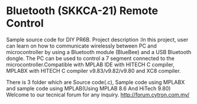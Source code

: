 # Bluetooth (SKKCA-21) Remote Control
Sample source code for DIY PR6B. Project description :In this project, user can learn on how to communicate wirelessly between PC and microcontroller by using a Bluetooth module (BlueBee) and a USB Bluetooth dongle. The PC can be used to control a 7 segment connected to the microcontroller.Compatible with MPLAB IDE with HITECH C compiler, MPLABX with HITECH C compiler v9.83/v9.82/v9.80 and XC8 compiler.

There is 3 folder which are Source code(.c), Sample code using MPLABX and sample code using MPLAB(Using MPLAB 8.6 And HiTech 9.80) Welcome to our tecnical forum for any inquiry. http://forum.cytron.com.my/
